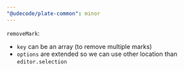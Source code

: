 ```yaml
---
"@udecode/plate-common": minor
---
```


`removeMark`:
- `key` can be an array (to remove multiple marks)
- `options` are extended so we can use other location than `editor.selection`

